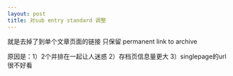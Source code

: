 ```yaml
---
layout: post
title: 对sub entry standard 调整
---
```


 就是去掉了到单个文章页面的链接 只保留 permanent link to archive

原因是：1）2个并排在一起让人迷惑 2）存档页信息量更大 3）singlepage的url很不好看 
